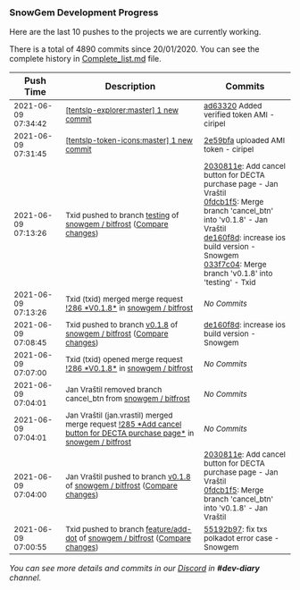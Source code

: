
### SnowGem Development Progress

Here are the last 10 pushes to the projects we are currently working.

There is a total of 4890 commits since 20/01/2020. You can see the complete history in
 [Complete_list.md](Complete_list.md) file.

| Push Time | Description | Commits |
| --- | --- | --- |
| <sub>2021-06-09 07:34:42</sub> | <sub>[[tentslp-explorer:master] 1 new commit](https://github.com/TENTSLP/tentslp-explorer/commit/ad63320cdbe98bc4e054d79bd73b04d81733ae7e)</sub> | <sub>[ad63320](https://github.com/TENTSLP/tentslp-explorer/commit/ad63320cdbe98bc4e054d79bd73b04d81733ae7e) Added verified token AMI - ciripel</sub> |
| <sub>2021-06-09 07:31:45</sub> | <sub>[[tentslp-token-icons:master] 1 new commit](https://github.com/TENTSLP/tentslp-token-icons/commit/2e59bfa266dea6a38c4857c616ea41bb192f1370)</sub> | <sub>[2e59bfa](https://github.com/TENTSLP/tentslp-token-icons/commit/2e59bfa266dea6a38c4857c616ea41bb192f1370) uploaded AMI token - ciripel</sub> |
| <sub>2021-06-09 07:13:26</sub> | <sub>Txid pushed to branch [testing](https://gitlab.com/snowgem/bitfrost/commits/testing) of [snowgem / bitfrost](https://gitlab.com/snowgem/bitfrost) ([Compare changes](https://gitlab.com/snowgem/bitfrost/compare/c45a8cb5cb05c7df9752077cbb853107e559a34d...033f7c045b94de1f8727292181c2b4e4cdc36c6a))</sub> | <sub>[2030811e](https://gitlab.com/snowgem/bitfrost/-/commit/2030811e0f6dfd52b44804407f49b568aa051880): Add cancel button for DECTA purchase page - Jan Vraštil<br>[0fdcb1f5](https://gitlab.com/snowgem/bitfrost/-/commit/0fdcb1f51d32153951831f83e65dc2c69b43d3c0): Merge branch 'cancel_btn' into 'v0.1.8' - Jan Vraštil<br>[de160f8d](https://gitlab.com/snowgem/bitfrost/-/commit/de160f8d95006d9b3ef9c60ea18fdf3f5ddb4dce): increase ios build version - Snowgem<br>[033f7c04](https://gitlab.com/snowgem/bitfrost/-/commit/033f7c045b94de1f8727292181c2b4e4cdc36c6a): Merge branch 'v0.1.8' into 'testing' - Txid</sub> |
| <sub>2021-06-09 07:13:26</sub> | <sub>Txid (txid) merged merge request [\!286 \*V0\.1\.8\*](https://gitlab.com/snowgem/bitfrost/-/merge_requests/286) in [snowgem / bitfrost](https://gitlab.com/snowgem/bitfrost)</sub> | <sub>_No Commits_</sub> |
| <sub>2021-06-09 07:08:45</sub> | <sub>Txid pushed to branch [v0\.1\.8](https://gitlab.com/snowgem/bitfrost/commits/v0.1.8) of [snowgem / bitfrost](https://gitlab.com/snowgem/bitfrost) ([Compare changes](https://gitlab.com/snowgem/bitfrost/compare/0fdcb1f51d32153951831f83e65dc2c69b43d3c0...de160f8d95006d9b3ef9c60ea18fdf3f5ddb4dce))</sub> | <sub>[de160f8d](https://gitlab.com/snowgem/bitfrost/-/commit/de160f8d95006d9b3ef9c60ea18fdf3f5ddb4dce): increase ios build version - Snowgem</sub> |
| <sub>2021-06-09 07:07:00</sub> | <sub>Txid (txid) opened merge request [\!286 \*V0\.1\.8\*](https://gitlab.com/snowgem/bitfrost/-/merge_requests/286) in [snowgem / bitfrost](https://gitlab.com/snowgem/bitfrost)</sub> | <sub>_No Commits_</sub> |
| <sub>2021-06-09 07:04:01</sub> | <sub>Jan Vraštil removed branch cancel_btn from [snowgem / bitfrost](https://gitlab.com/snowgem/bitfrost)</sub> | <sub>_No Commits_</sub> |
| <sub>2021-06-09 07:04:01</sub> | <sub>Jan Vraštil (jan.vrastil) merged merge request [\!285 \*Add cancel button for DECTA purchase page\*](https://gitlab.com/snowgem/bitfrost/-/merge_requests/285) in [snowgem / bitfrost](https://gitlab.com/snowgem/bitfrost)</sub> | <sub>_No Commits_</sub> |
| <sub>2021-06-09 07:04:00</sub> | <sub>Jan Vraštil pushed to branch [v0\.1\.8](https://gitlab.com/snowgem/bitfrost/commits/v0.1.8) of [snowgem / bitfrost](https://gitlab.com/snowgem/bitfrost) ([Compare changes](https://gitlab.com/snowgem/bitfrost/compare/9641e7f26fb1040932a20405f98f93552d963bd7...0fdcb1f51d32153951831f83e65dc2c69b43d3c0))</sub> | <sub>[2030811e](https://gitlab.com/snowgem/bitfrost/-/commit/2030811e0f6dfd52b44804407f49b568aa051880): Add cancel button for DECTA purchase page - Jan Vraštil<br>[0fdcb1f5](https://gitlab.com/snowgem/bitfrost/-/commit/0fdcb1f51d32153951831f83e65dc2c69b43d3c0): Merge branch 'cancel_btn' into 'v0.1.8' - Jan Vraštil</sub> |
| <sub>2021-06-09 07:00:55</sub> | <sub>Txid pushed to branch [feature/add\-dot](https://gitlab.com/snowgem/bitfrost/commits/feature/add-dot) of [snowgem / bitfrost](https://gitlab.com/snowgem/bitfrost) ([Compare changes](https://gitlab.com/snowgem/bitfrost/compare/9f69bfdb4ca38936e59166abd6fdacfde830e890...55192b978cb64eb9875e318872dcdac854b168ba))</sub> | <sub>[55192b97](https://gitlab.com/snowgem/bitfrost/-/commit/55192b978cb64eb9875e318872dcdac854b168ba): fix txs polkadot error case - Snowgem</sub> |

_You can see more details and commits in our [Discord](https://discord.gg/zumGnbg) in **#dev-diary** channel._
